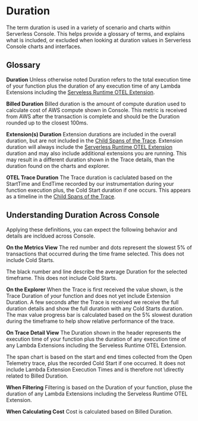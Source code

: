 <!--
title: Duration
menuText: Duration
description: Details about the durations shown in the Console UI 
menuOrder: 3
-->

# Duration
The term duration is used in a variety of scenario and charts
within Serverless Console. This helps provide a glossary of terms, and 
explains what is included, or excluded when looking at duration
values in Serverless Console charts and interfaces.

## Glossary 

**Duration** Unless otherwise noted Duration refers to the total execution time
of your function plus the duration of any execution time of any Lambda Extensions 
including the [Serveless Runtime OTEL Extension](https://github.com/serverless/console/tree/main/node/packages/aws-lambda-otel-extension).

**Billed Duration** Billed duration is the amount of compute duration used to 
calculate cost of AWS compute shown in Console. This metric is received from 
AWS after the transaction is complete and should be the Duration rounded up to 
the closest 100ms.

**Extension(s) Duration** Extension durations are included in the overall duration, 
but are not included in the [Child Spans of the Trace](trace.md). Extension duration 
will always include the [Serverless Runtime OTEL Extension](https://github.com/serverless/console/tree/main/node/packages/aws-lambda-otel-extension) duration and may also
include additional extensions you are running. This may result in a different duration 
shown in the Trace details, than the duration found on the charts and explorer. 

**OTEL Trace Duration** The Trace duration is caclulated based on the StartTime and 
EndTime recorded by our instrumentation during your function execution plus, the Cold Start
duration if one occurs. This appears as a timeline in the [Child Spans of the Trace](trace.md).

## Understanding Duration Across Console
Applying these definitions, you can expect the following behavior and details
are incldued across Console. 

**On the Metrics View**
The red number and dots represent the slowest 5% of transactions that occurred 
during the time frame selected. This does not include Cold Starts. 

The black number and line describe the average Duration for the selected timeframe. 
This does not include Cold Starts.

**On the Explorer** 
When the Trace is first received the value shown, is the Trace Duration of *your* function
and does not yet include Extension Duration. A few seconds after the Trace is received we receive
the full duration details and show the full duration with any Cold Starts duration. The max value progress bar is calculated based on the 5% slowest duration during the timeframe to help show relative performance of the trace. 

**On Trace Detail View**
The Duration shown in the header represents the execution time
of your function plus the duration of any execution time of any Lambda Extensions 
including the Serveless Runtime OTEL Extension.

The span chart is based on the start and end times collected from the 
Open Telemetry trace, plus the recorded Cold Start if one occurred. 
It does not include Lambda Extension Execution Times and is therefore not \directly related to Billed Duration.

**When Filtering**
Filtering is based on the Duration of your function, pluse the duration 
of any Lambda Extensions including the Serveless Runtime OTEL Extension.

**When Calculating Cost**
Cost is calculated based on Billed Duration. 


